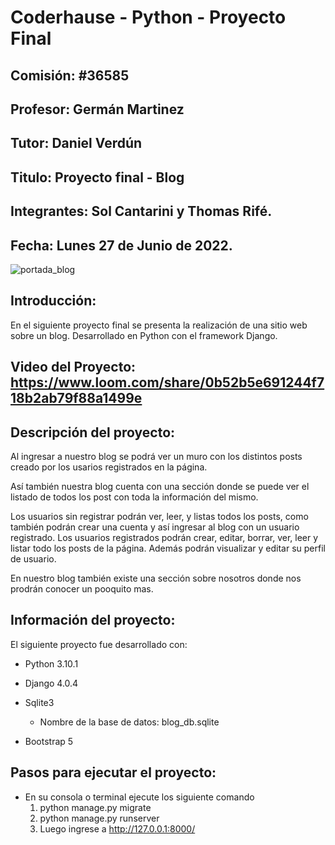 # Coderhause - Python - Proyecto Final 
## Comisión: #36585
## Profesor: Germán Martinez
## Tutor: Daniel Verdún
## Titulo: Proyecto final - Blog
## Integrantes: Sol Cantarini y Thomas Rifé.
## Fecha: Lunes 27 de Junio de 2022.
![portada_blog](https://user-images.githubusercontent.com/54611951/175864765-0ffff381-2d47-42e2-ad26-f3bbc64ec84f.png)


## Introducción:
En el siguiente proyecto final se presenta la realización de una sitio web sobre un blog.
Desarrollado en Python con el framework Django.

## Video del Proyecto: https://www.loom.com/share/0b52b5e691244f718b2ab79f88a1499e

## Descripción del proyecto:
Al ingresar a nuestro blog se podrá ver un muro con los distintos posts creado por los usarios registrados en la página.

Así también nuestra blog cuenta con una sección donde se puede ver el listado de todos los post con toda la información del mismo.

Los usuarios sin registrar podrán ver, leer, y listas todos los posts, como también podrán crear una cuenta y así ingresar al blog con un usuario registrado.
Los usuarios registrados podrán crear, editar, borrar, ver, leer y listar todo los posts de la página. Además podrán visualizar y editar su perfil de usuario.

En nuestro blog también existe una sección sobre nosotros donde nos prodrán conocer un pooquito mas.

## Información del proyecto:
El siguiente proyecto fue desarrollado con:
- Python 3.10.1
- Django 4.0.4
- Sqlite3 
    - Nombre de la base de datos: blog_db.sqlite

- Bootstrap 5

## Pasos para ejecutar el proyecto:
- En su consola o terminal ejecute los siguiente comando
    1.  python manage.py migrate
    2.  python manage.py runserver
    3.  Luego ingrese a http://127.0.0.1:8000/








